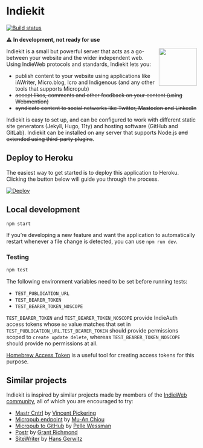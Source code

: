 # Indiekit

[![Build status](https://github.com/getindiekit/indiekit/workflows/build/badge.svg)](https://github.com/getindiekit/indiekit/actions)

:warning: **In development, not ready for use**

<img src="https://avatars.githubusercontent.com/u/68553280?s=200" width="100" height="100" align="right" alt="">

Indiekit is a small but powerful server that acts as a go-between your website and the wider independent web. Using IndieWeb protocols and standards, Indiekit lets you:

* publish content to your website using applications like iAWriter, Micro.blog, Icro and Indigenous (and any other tools that supports Micropub)
* ~~accept likes, comments and other feedback on your content (using Webmention)~~
* ~~syndicate content to social networks like Twitter, Mastodon and LinkedIn~~

Indiekit is easy to set up, and can be configured to work with different static site generators (Jekyll, Hugo, 11ty) and hosting software (GitHub and GitLab). Indiekit can be installed on any server that supports Node.js ~~and extended using third-party plugins~~.

## Deploy to Heroku

The easiest way to get started is to deploy this application to Heroku. Clicking the button below will guide you through the process.

[![Deploy](https://www.herokucdn.com/deploy/button.svg)](https://heroku.com/deploy?template=https://github.com/getindiekit/indiekit/tree/main)

## Local development

```sh
npm start
```

If you’re developing a new feature and want the application to automatically restart whenever a file change is detected, you can use `npm run dev`.

### Testing

```sh
npm test
```

The following environment variables need to be set before running tests:

* `TEST_PUBLICATION_URL`
* `TEST_BEARER_TOKEN`
* `TEST_BEARER_TOKEN_NOSCOPE`

`TEST_BEARER_TOKEN` and `TEST_BEARER_TOKEN_NOSCOPE` provide IndieAuth access tokens whose `me` value matches that set in `TEST_PUBLICATION_URL`.`TEST_BEARER_TOKEN` should provide permissions scoped to `create update delete`, whereas `TEST_BEARER_TOKEN_NOSCOPE` should provide no permissions at all.

[Homebrew Access Token](https://gimme-a-token.5eb.nl) is a useful tool for creating access tokens for this purpose.

## Similar projects

Indiekit is inspired by similar projects made by members of the [IndieWeb community](https://indieweb.org), all of which you are encouraged to try:

* [Mastr Cntrl](https://github.com/vipickering/mastr-cntrl) by [Vincent Pickering](https://vincentp.me)
* [Micropub endpoint](https://github.com/muan/micropub-endpoint) by [Mu-An Chiou](https://muan.co)
* [Micropub to GitHub](https://github.com/voxpelli/webpage-micropub-to-github) by [Pelle Wessman](https://kodfabrik.se)
* [Postr](https://github.com/grantcodes/postr) by [Grant Richmond](https://grant.codes)
* [SiteWriter](https://github.com/gerwitz/sitewriter) by [Hans Gerwitz](https://hans.gerwitz.com)
